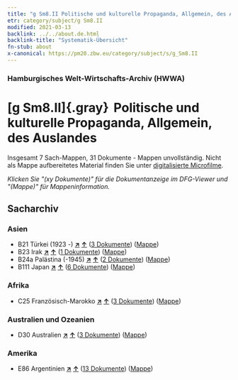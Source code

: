 ```yaml
---
title: "g Sm8.II Politische und kulturelle Propaganda, Allgemein, des Auslandes"
etr: category/subject/g Sm8.II
modified: 2021-03-13
backlink: ../../about.de.html
backlink-title: "Systematik-Übersicht"
fn-stub: about
x-canonical: https://pm20.zbw.eu/category/subject/s/g_Sm8.II
---
```


### Hamburgisches Welt-Wirtschafts-Archiv (HWWA)
# [g Sm8.II]{.gray}&#8201; Politische und kulturelle Propaganda, Allgemein, des Auslandes&#160; 




Insgesamt 7 Sach-Mappen, 31 Dokumente - Mappen unvollständig.
Nicht als Mappe aufbereitetes Material finden Sie unter [digitalisierte Microfilme](/film/h1_sh.de.html).

_Klicken Sie "(xy Dokumente)" für die Dokumentanzeige im DFG-Viewer und "(Mappe)" für Mappeninformation._

## Sacharchiv




### Asien

- B21 Türkei (1923 -) [**&nearr;**](../../../geo/i/141111/about.de.html "Türkei (1923 -) (alle Mappen)") [**&uarr;**](../../../geo/about.de.html#B21 "Ländersystematik") (<a href="https://pm20.zbw.eu/dfgview/sh/141111,144580" title="über: Türkei (1923 -) : Politische und kulturelle Propaganda, Allgemein, des Auslandes" target="_blank">3 Dokumente</a>) ([Mappe](../../../../folder/sh/1411xx/141111/1445xx/144580/about.de.html))
- B23 Irak [**&nearr;**](../../../geo/i/141113/about.de.html "Irak (alle Mappen)") [**&uarr;**](../../../geo/about.de.html#B23 "Ländersystematik") (<a href="https://pm20.zbw.eu/dfgview/sh/141113,144580" title="über: Irak : Politische und kulturelle Propaganda, Allgemein, des Auslandes" target="_blank">1 Dokumente</a>) ([Mappe](../../../../folder/sh/1411xx/141113/1445xx/144580/about.de.html))
- B24a Palästina (-1945) [**&nearr;**](../../../geo/i/141115/about.de.html "Palästina (-1945) (alle Mappen)") [**&uarr;**](../../../geo/about.de.html#B24a "Ländersystematik") (<a href="https://pm20.zbw.eu/dfgview/sh/141115,144580" title="über: Palästina (-1945) : Politische und kulturelle Propaganda, Allgemein, des Auslandes" target="_blank">2 Dokumente</a>) ([Mappe](../../../../folder/sh/1411xx/141115/1445xx/144580/about.de.html))
- B111 Japan [**&nearr;**](../../../geo/i/141272/about.de.html "Japan (alle Mappen)") [**&uarr;**](../../../geo/about.de.html#B111 "Ländersystematik") (<a href="https://pm20.zbw.eu/dfgview/sh/141272,144580" title="über: Japan : Politische und kulturelle Propaganda, Allgemein, des Auslandes" target="_blank">6 Dokumente</a>) ([Mappe](../../../../folder/sh/1412xx/141272/1445xx/144580/about.de.html))

### Afrika

- C25 Französisch-Marokko [**&nearr;**](../../../geo/i/141358/about.de.html "Französisch-Marokko (alle Mappen)") [**&uarr;**](../../../geo/about.de.html#C25 "Ländersystematik") (<a href="https://pm20.zbw.eu/dfgview/sh/141358,144580" title="über: Französisch-Marokko : Politische und kulturelle Propaganda, Allgemein, des Auslandes" target="_blank">3 Dokumente</a>) ([Mappe](../../../../folder/sh/1413xx/141358/1445xx/144580/about.de.html))

### Australien und Ozeanien

- D30 Australien [**&nearr;**](../../../geo/i/141621/about.de.html "Australien (alle Mappen)") [**&uarr;**](../../../geo/about.de.html#D30 "Ländersystematik") (<a href="https://pm20.zbw.eu/dfgview/sh/141621,144580" title="über: Australien : Politische und kulturelle Propaganda, Allgemein, des Auslandes" target="_blank">3 Dokumente</a>) ([Mappe](../../../../folder/sh/1416xx/141621/1445xx/144580/about.de.html))

### Amerika

- E86 Argentinien [**&nearr;**](../../../geo/i/141692/about.de.html "Argentinien (alle Mappen)") [**&uarr;**](../../../geo/about.de.html#E86 "Ländersystematik") (<a href="https://pm20.zbw.eu/dfgview/sh/141692,144580" title="über: Argentinien : Politische und kulturelle Propaganda, Allgemein, des Auslandes" target="_blank">13 Dokumente</a>) ([Mappe](../../../../folder/sh/1416xx/141692/1445xx/144580/about.de.html))


